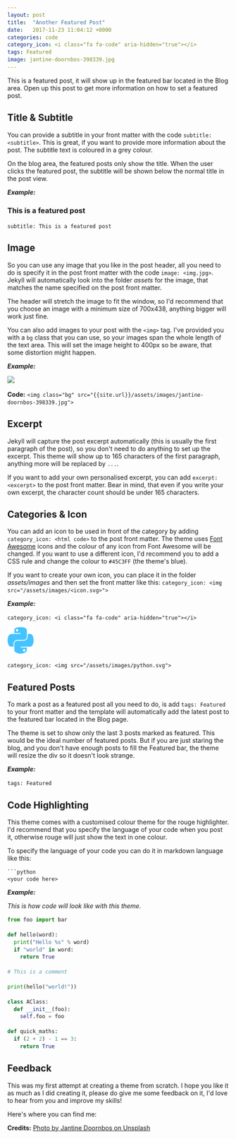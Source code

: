 ```yaml
---
layout: post
title:  "Another Featured Post"
date:   2017-11-23 11:04:12 +0000
categories: code
category_icon: <i class="fa fa-code" aria-hidden="true"></i>
tags: Featured
image: jantine-doornbos-398339.jpg
---
```


This is a featured post, it will show up in the featured bar located in the Blog area. Open up this post to get more information on how to set a featured post.

## Title & Subtitle
You can provide a subtitle in your front matter with the code `subtitle: <subtitle>`.  This is great, if you want to provide more information about the post. The subtitle text is coloured in a grey colour.

On the blog area, the featured posts only show the title. When the user clicks the featured post, the subtitle will be shown below the normal title in the post view.

**_Example:_**
<h3 class="text-muted">This is a featured post</h3>

`subtitle: This is a featured post`


## Image

So you can use any image that you like in the post header, all you need to do is specify it in the post front matter with the code `image: <img.jpg>`. Jekyll will automatically look into the folder _assets_ for the image, that matches the name specified on the post front matter.

The header will stretch the image to fit the window, so I'd recommend that you choose an image with a minimum size of 700x438, anything bigger will work just fine.

You can also add images to your post with the `<img>` tag. I've provided you with a `bg` class that you can use, so your images span the whole length of the text area. This will set the image height to 400px so be aware, that some distortion might happen.

**_Example:_**

<img class="bg" src="{{site.url}}/assets/images/jantine-doornbos-398339.jpg">

**Code:** `<img class="bg" src="{{site.url}}/assets/images/jantine-doornbos-398339.jpg">`

## Excerpt

Jekyll will capture the post excerpt automatically (this is usually the first paragraph of the post), so you don't need to do anything to set up the excerpt. This theme will show up to 165 characters of the first paragraph, anything more will be replaced by `...`.

If you want to add your own personalised excerpt, you can add `excerpt: <excerpt>` to the post front matter. Bear in mind, that even if you write your own excerpt, the character count should be under 165 characters.

## Categories & Icon

You can add an icon to be used in front of the category by adding  `category_icon: <html code>` to the post front matter. The theme uses [Font Awesome](http://fontawesome.io) icons and the colour of any icon from Font Awesome will be changed. If you want to use a different icon, I'd recommend you to add a CSS rule and change the colour to `#45C3FF` (the theme's blue).

If you want to create your own icon, you can place it in the folder _assets/images_ and then set the front matter like this: `category_icon: <img src="/assets/images/<icon.svg>">` 

**_Example:_**

<i class="fa fa-code" aria-hidden="true"></i>

`category_icon: <i class="fa fa-code" aria-hidden="true"></i>`

<img src="/assets/images/python.svg" alt="{{page.title | escape}}">

`category_icon: <img src="/assets/images/python.svg">`

## Featured Posts

To mark a post as a featured post all you need to do, is add `tags: Featured` to your front matter and the template will automatically add the latest post to the featured bar located in the Blog page.

The theme is set to show only the last 3 posts marked as featured. This would be the ideal number of featured posts. But if you are just staring the blog, and you don't have enough posts to fill the Featured bar, the theme will resize the div so it doesn't look strange.

**_Example:_**

`tags: Featured`

## Code Highlighting

This theme comes with a customised colour theme for the rouge highlighter. I'd recommend that you specify the language of your code when you post it, otherwise rouge will just show the text in one colour.

To specify the language of your code you can do it in markdown language like this:

```
```python
<your code here>
```

**_Example:_**

_This is how code will look like with this theme._

```python
from foo import bar

def hello(word):
  print("Hello %s" % word)
  if "world" in word:
    return True

# This is a comment

print(hello("world!"))

class AClass:
  def __init__(foo):
    self.foo = foo

def quick_maths:
  if (2 + 2) - 1 == 3:
    return True
```

## Feedback
This was my first attempt at creating a theme from scratch. I hope you like it as much as I did creating it, please do give me some feedback on it, I'd love to hear from you and improve my skills!

Here's where you can find me:

<a href="mailto:fabiorosado@outlook.com"><i class="fa fa-envelope fa-3x" aria-hidden="true"></i> 
<a href="https://github.com/fabiorosado"><i class="fa fa-github fa-3x"></i></a>
<a href="https://twitter.com/fabiorosado_"><i class="fa fa-twitter fa-3x"></i></a>
<a href="https://www.instagram.com/fabiorosado"><i class="fa fa-instagram fa-3x"></i></a>
<a href="https://www.linkedin.com/in/fabiorosado"><i class="fa fa-linkedin fa-3x"></i></a>

**Credits:** [Photo by Jantine Doornbos on Unsplash](https://unsplash.com/photos/HvYy5SEefC8)

